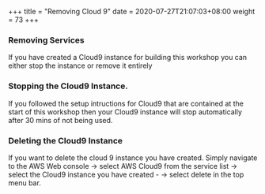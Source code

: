 +++
title = "Removing Cloud 9"
date = 2020-07-27T21:07:03+08:00
weight = 73
+++

### Removing Services

If you have created a Cloud9 instance for building this workshop you can either stop the instance or remove it entirely

### Stopping the Cloud9 Instance.

If you followed the setup intructions for Cloud9 that are contained at the start of this workshop then your Cloud9 instance will stop automatically after 30 mins of not being used.


### Deleting the Cloud9 Instance
If you want to delete the cloud 9 instance you have created. Simply navigate to the AWS Web console -> select AWS Cloud9 from the service list -> select the Cloud9 instance you have created - -> select delete in the top menu bar.



